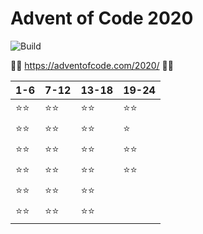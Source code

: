 # Advent of Code 2020
![Build](https://github.com/LesnyRumcajs/advent-of-rust-2020/workflows/Rust/badge.svg)

🦀🎄 https://adventofcode.com/2020/ 🎄🦀

| 1-6 | 7-12 | 13-18 | 19-24 |
|---|---|---|---|
|⭐⭐|⭐⭐|⭐⭐|⭐⭐|
|⭐⭐|⭐⭐|⭐⭐|⭐ |
|⭐⭐|⭐⭐|⭐⭐|⭐⭐|
|⭐⭐|⭐⭐|⭐⭐|⭐⭐|
|⭐⭐|⭐⭐|⭐⭐|   |
|⭐⭐|⭐⭐|⭐⭐|   |
